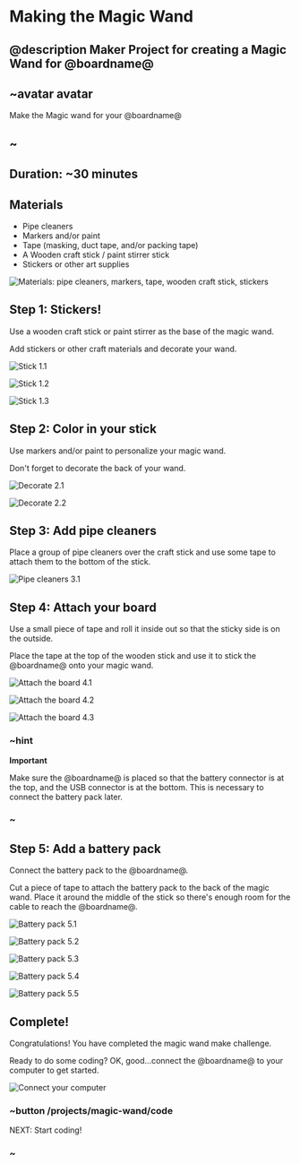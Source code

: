# Making the Magic Wand
## @description Maker Project for creating a Magic Wand for @boardname@

## ~avatar avatar

Make the Magic wand for your @boardname@

## ~

## Duration: ~30 minutes

## Materials
  * Pipe cleaners
  * Markers and/or paint
  * Tape (masking, duct tape, and/or packing tape)
  * A Wooden craft stick / paint stirrer stick
  * Stickers or other art supplies

![Materials: pipe cleaners, markers, tape, wooden craft stick, stickers](/static/cp/projects/magic-wand/materials.jpg)

## Step 1: Stickers!

Use a wooden craft stick or paint stirrer as the base of the magic wand.

Add stickers or other craft materials and decorate your wand.

![Stick 1.1](/static/cp/projects/magic-wand/step1.1.jpg)

![Stick 1.2](/static/cp/projects/magic-wand/step1.2.jpg)

![Stick 1.3](/static/cp/projects/magic-wand/step1.3.jpg)

## Step 2: Color in your stick

Use markers and/or paint to personalize your magic wand.

Don't forget to decorate the back of your wand.

![Decorate 2.1](/static/cp/projects/magic-wand/step2.1.jpg)

![Decorate 2.2](/static/cp/projects/magic-wand/step2.2.jpg)

## Step 3: Add pipe cleaners

Place a group of pipe cleaners over the craft stick and use some tape to attach them to the bottom of the stick.

![Pipe cleaners 3.1](/static/cp/projects/magic-wand/step3.1.jpg)


## Step 4: Attach your board

Use a small piece of tape and roll it inside out so that the sticky side is on the outside.

Place the tape at the top of the wooden stick and use it to stick the @boardname@ onto your magic wand. 

![Attach the board 4.1](/static/cp/projects/magic-wand/step4.1.jpg)

![Attach the board 4.2](/static/cp/projects/magic-wand/step4.2.jpg)

![Attach the board 4.3](/static/cp/projects/magic-wand/step4.3.jpg)

### ~hint
**Important**

Make sure the @boardname@ is placed so that the battery connector is at the top, and the USB connector is at the bottom. This is necessary to connect the battery pack later.

### ~

## Step 5: Add a battery pack

Connect the battery pack to the @boardname@.

Cut a piece of tape to attach the battery pack to the back of the magic wand.
Place it around the middle of the stick so there's enough room for the cable to reach the @boardname@.

![Battery pack 5.1](/static/cp/projects/magic-wand/step5.1.jpg)

![Battery pack 5.2](/static/cp/projects/magic-wand/step5.2.jpg)

![Battery pack 5.3](/static/cp/projects/magic-wand/step5.3.jpg)

![Battery pack 5.4](/static/cp/projects/magic-wand/step5.4.jpg)

![Battery pack 5.5](/static/cp/projects/magic-wand/step5.5.jpg)

## Complete!

Congratulations! You have completed the magic wand make challenge. 

Ready to do some coding? OK, good...connect the @boardname@ to your computer to get started.

![Connect your computer](/static/cp/projects/magic-wand/connect.jpg)

### ~button /projects/magic-wand/code
NEXT: Start coding!
### ~